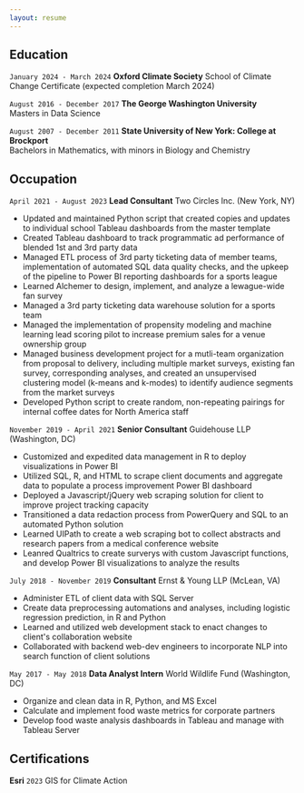```yaml
---
layout: resume
---
```

<!-- ## Currently -->


## Education

`January 2024 - March 2024`
__Oxford Climate Society__
School of Climate Change Certificate (expected completion March 2024)

`August 2016 - December 2017`
__The George Washington University__  
Masters in Data Science

`August 2007 - December 2011`
__State University of New York: College at Brockport__  
Bachelors in Mathematics, with minors in Biology and Chemistry

## Occupation

`April 2021 - August 2023`
__Lead Consultant__
Two Circles Inc. (New York, NY)

- Updated and maintained Python script that created copies and updates to individual school Tableau dashboards from the master template
- Created Tableau dashboard to track programmatic ad performance of blended 1st and 3rd party data
- Managed ETL process of 3rd party ticketing data of member teams, implementation of automated SQL data quality checks, and the upkeep of the pipeline to Power BI reporting dashboards for a sports league
- Learned Alchemer to design, implement, and analyze a lewague-wide fan survey
- Managed a 3rd party ticketing data warehouse solution for a sports team
- Managed the implementation of propensity modeling and machine learning lead scoring pilot to increase premium sales for a venue ownership group
- Managed business development project for a mutli-team organization from proposal to delivery, including multiple market surveys, existing fan survey, corresponding analyses, and created an unsupervised clustering model (k-means and k-modes) to identify audience segments from the market surveys
- Developed Python script to create random, non-repeating pairings for internal coffee dates for North America staff

`November 2019 - April 2021`
__Senior Consultant__
Guidehouse LLP (Washington, DC)

- Customized and expedited data management in R to deploy visualizations in Power BI
- Utilized SQL, R, and HTML to scrape client documents and aggregate data to populate a process improvement Power BI dashboard
- Deployed a Javascript/jQuery web scraping solution for client to improve project tracking capacity
- Transitioned a data redaction process from PowerQuery and SQL to an automated Python solution
- Learned UIPath to create a web scraping bot to collect abstracts and research papers from a medical conference website
- Leanred Qualtrics to create surverys with custom Javascript functions, and develop Power BI visualizations to analyze the results

`July 2018 - November 2019`
__Consultant__
Ernst & Young LLP (McLean, VA)

- Administer ETL of client data with SQL Server
- Create data preprocessing automations and analyses, including logistic regression prediction, in R and Python
- Learned and utilized web development stack to enact changes to client's collaboration website
- Collaborated with backend web-dev engineers to incorporate NLP into search function of client solutions

`May 2017 - May 2018`
__Data Analyst Intern__
World Wildlife Fund (Washington, DC)

- Organize and clean data in R, Python, and MS Excel
- Calculate and implement food waste metrics for corporate partners
- Develop food waste analysis dashboards in Tableau and manage with Tableau Server

<!-- `2016-Present`
__Office Assistant__  
Data Science Program at The George Washington University 

- Assist program directors with office organization
- Formulate department initiative documentation
- Manage current student data
- Field inquiries about the data science program

`2013-2016`
__Patient Care Technician__  
Rochester General Hospital Adult and Pediatric Emergency Departments 

- Assist MDs, midlevels, and RNs with patient interventions and trauma cases
- Perform EKGs
- Draw blood for lab testing
- Transport patients
- Record vital signs
- Stock medical supplies
- Interpret for Spanish speaking patients

`2012-2013`
__Volunteer__  
Fundación Niño y Cáncer/Calvo Mackenna Hospital (Santiago, Chile)

- Record patient vital signs
- Find and deliver patient charts and lab results
- Schedule patient appointments
- Translate documents to English
- Provide English lessons for doctors and nurses

`2010-2013`
__Technician__  
F.F. Thompson Hospital Emergency Department

- Assist MDs, midlevels, and RNs with patient interventions
- Perform EKGs
- Draw blood for lab testing
- Transport patients
- Record vital signs
- Stock medical supplies
- Operate the triage desk -->

## Certifications

__Esri__
`2023` GIS for Climate Action

<!-- ## Awards

`Year`
Name of Award, Organization

## Publications

A list is also available [online](http://scholar.google.co.uk/citations?user=LTOTl0YAAAAJ)

### Journals

`Year`
Article Title, Journal Title 

### Books

`Year`
Book Title, Journal Title

## Presentations

`Year`
Presentation Title, Conference, <a href="http://MyWebsite.tld/presentation1">Link to Presentation</a>  -->


<!-- ### Footer

Last updated: Jan 17th, 2024 -->


